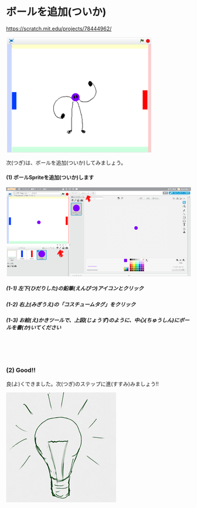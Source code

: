 # ボールを追加(ついか)

https://scratch.mit.edu/projects/78444962/

![](about.png)

次(つぎ)は、ボールを追加(ついか)してみましょう。



#### (1) ボールSpriteを追加(ついか)します
![](ball_001a.png)
##### (1-1) 左下(ひだりした)の鉛筆(えんぴつ)アイコンとクリック
##### (1-2) 右上(みぎうえ)の「コスチュームタグ」をクリック
##### (1-3) お絵(え)かきツールで、上図(じょうず)のように、中心(ちゅうしん)にボールを書(か)いてください

<br>
<br>
<br>

### (2) Good!!

良(よ)くできました。次(つぎ)のステップに進(すすみ)みましょう!!

![](../good.png)
